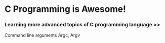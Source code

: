 # C Programming is Awesome!

### Learning more advanced topics of C programming language >>
Command line arguments Argc, Argv
